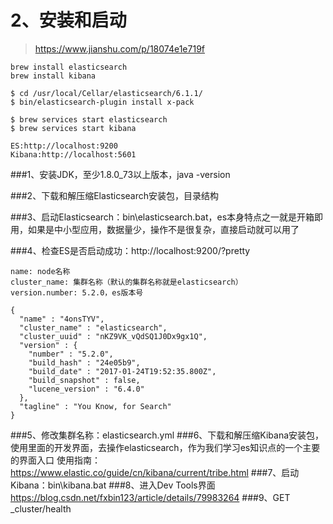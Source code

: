 # 2、安装和启动
>https://www.jianshu.com/p/18074e1e719f

    brew install elasticsearch
    brew install kibana
    
    $ cd /usr/local/Cellar/elasticsearch/6.1.1/
    $ bin/elasticsearch-plugin install x-pack
    
    $ brew services start elasticsearch
    $ brew services start kibana
    
    ES:http://localhost:9200
    Kibana:http://localhost:5601
    
###1、安装JDK，至少1.8.0_73以上版本，java -version

###2、下载和解压缩Elasticsearch安装包，目录结构

###3、启动Elasticsearch：bin\elasticsearch.bat，es本身特点之一就是开箱即用，如果是中小型应用，数据量少，操作不是很复杂，直接启动就可以用了

###4、检查ES是否启动成功：http://localhost:9200/?pretty

    name: node名称
    cluster_name: 集群名称（默认的集群名称就是elasticsearch）
    version.number: 5.2.0，es版本号
    
    {
      "name" : "4onsTYV",
      "cluster_name" : "elasticsearch",
      "cluster_uuid" : "nKZ9VK_vQdSQ1J0Dx9gx1Q",
      "version" : {
        "number" : "5.2.0",
        "build_hash" : "24e05b9",
        "build_date" : "2017-01-24T19:52:35.800Z",
        "build_snapshot" : false,
        "lucene_version" : "6.4.0"
      },
      "tagline" : "You Know, for Search"
    }
    
###5、修改集群名称：elasticsearch.yml
###6、下载和解压缩Kibana安装包，使用里面的开发界面，去操作elasticsearch，作为我们学习es知识点的一个主要的界面入口
使用指南：https://www.elastic.co/guide/cn/kibana/current/tribe.html
###7、启动Kibana：bin\kibana.bat
###8、进入Dev Tools界面
https://blog.csdn.net/fxbin123/article/details/79983264
###9、GET _cluster/health